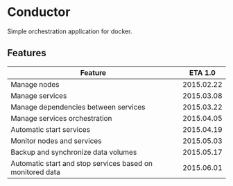 # Conductor
Simple orchestration application for docker.

## Features
| Feature                                                   | ETA 1.0    |
| ----------------------------------------------------------|------------|
| Manage nodes                                              | 2015.02.22 |
| Manage services                                           | 2015.03.08 |
| Manage dependencies between services                      | 2015.03.22 |
| Manage services orchestration                             | 2015.04.05 |
| Automatic start services                                  | 2015.04.19 |
| Monitor nodes and services                                | 2015.05.03 |
| Backup and synchronize data volumes                       | 2015.05.17 |
| Automatic start and stop services based on monitored data | 2015.06.01 |

